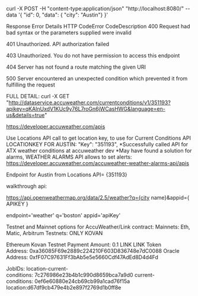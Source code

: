 

curl -X POST -H "content-type:application/json" "http://localhost:8080/" --data '{ "id": 0, "data": { "city": "Austin"} }'

Response Error Details
HTTP CodeError CodeDescription
400
Request had bad syntax or the parameters supplied were invalid

401
Unauthorized. API authorization failed

403
Unauthorized. You do not have permission to access this endpoint

404
Server has not found a route matching the given URI

500
Server encountered an unexpected condition which prevented it from fulfilling the request


FULL DETAIL:
curl -X GET "http://dataservice.accuweather.com/currentconditions/v1/351193?apikey=qKAInUxdV1KUc9y76L7roGn6jWCasHWG&language=en-us&details=true"



https://developer.accuweather.com/apis

Use Locations API call to get location key, to use for Current Conditions API
LOCATIONKEY FOR AUSTIN: 
"Key": "351193",
*Successfully called API for ATX weather conditions at accuweather dev
*May have found a solution for alarms, WEATHER ALARMS API allows to set alerts:
https://developer.accuweather.com/accuweather-weather-alarms-api/apis

Endpoint for Austin from Locations API= {351193}




walkthrough api:

https://api.openweathermap.org/data/2.5/weather?q={city name}&appid={ APIKEY }

endpoint='weather'
q='boston'
appid='apiKey'










Testnet and Mainnet options for AccuWeather/Link contract:
Mainnets: Eth, Matic, Arbitrum
Testnets: ONLY KOVAN

Ethereum Kovan Testnet
Payment Amount: 0.1 LINK
LINK Token Address: 0xa36085F69e2889c224210F603D836748e7dC0088
Oracle Address: 0xfF07C97631Ff3bAb5e5e5660Cdf47AdEd8D4d4Fd

JobIDs:
location-current-conditions: 7c276986e23b4b1c990d8659bca7a9d0
current-conditions: 0ef6e60880e24cb69cb99a1cad76f15a
location:d67df9cb479e4b2e897f2769d1b0ff8e

